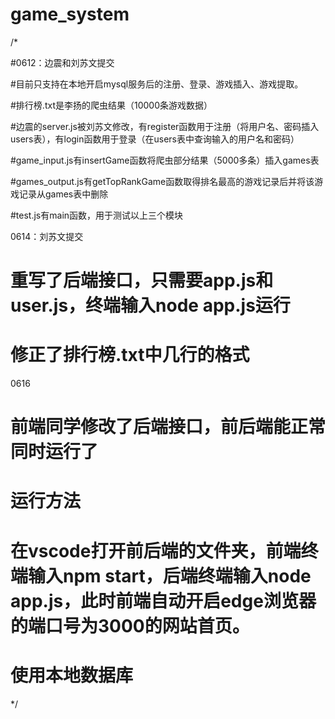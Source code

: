 # game_system

/*

#0612：边震和刘苏文提交

#目前只支持在本地开启mysql服务后的注册、登录、游戏插入、游戏提取。

#排行榜.txt是李扬的爬虫结果（10000条游戏数据）

#边震的server.js被刘苏文修改，有register函数用于注册（将用户名、密码插入users表），有login函数用于登录（在users表中查询输入的用户名和密码）

#game_input.js有insertGame函数将爬虫部分结果（5000多条）插入games表

#games_output.js有getTopRankGame函数取得排名最高的游戏记录后并将该游戏记录从games表中删除

#test.js有main函数，用于测试以上三个模块



0614：刘苏文提交
# 重写了后端接口，只需要app.js和user.js，终端输入node app.js运行

# 修正了排行榜.txt中几行的格式


0616
# 前端同学修改了后端接口，前后端能正常同时运行了

# 运行方法

# 在vscode打开前后端的文件夹，前端终端输入npm start，后端终端输入node app.js，此时前端自动开启edge浏览器的端口号为3000的网站首页。

# 使用本地数据库


*/
